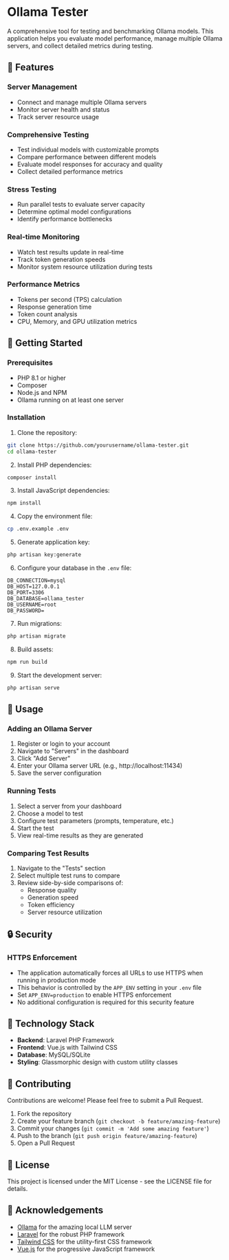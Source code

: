 # Ollama Tester

A comprehensive tool for testing and benchmarking Ollama models. This application helps you evaluate model performance, manage multiple Ollama servers, and collect detailed metrics during testing.

## 🌟 Features

### Server Management
- Connect and manage multiple Ollama servers
- Monitor server health and status
- Track server resource usage

### Comprehensive Testing
- Test individual models with customizable prompts
- Compare performance between different models
- Evaluate model responses for accuracy and quality
- Collect detailed performance metrics

### Stress Testing
- Run parallel tests to evaluate server capacity
- Determine optimal model configurations
- Identify performance bottlenecks

### Real-time Monitoring
- Watch test results update in real-time
- Track token generation speeds
- Monitor system resource utilization during tests

### Performance Metrics
- Tokens per second (TPS) calculation
- Response generation time
- Token count analysis
- CPU, Memory, and GPU utilization metrics

## 🚀 Getting Started

### Prerequisites
- PHP 8.1 or higher
- Composer
- Node.js and NPM
- Ollama running on at least one server

### Installation

1. Clone the repository:
```bash
git clone https://github.com/yourusername/ollama-tester.git
cd ollama-tester
```

2. Install PHP dependencies:
```bash
composer install
```

3. Install JavaScript dependencies:
```bash
npm install
```

4. Copy the environment file:
```bash
cp .env.example .env
```

5. Generate application key:
```bash
php artisan key:generate
```

6. Configure your database in the `.env` file:
```
DB_CONNECTION=mysql
DB_HOST=127.0.0.1
DB_PORT=3306
DB_DATABASE=ollama_tester
DB_USERNAME=root
DB_PASSWORD=
```

7. Run migrations:
```bash
php artisan migrate
```

8. Build assets:
```bash
npm run build
```

9. Start the development server:
```bash
php artisan serve
```

## 📖 Usage

### Adding an Ollama Server
1. Register or login to your account
2. Navigate to "Servers" in the dashboard
3. Click "Add Server"
4. Enter your Ollama server URL (e.g., http://localhost:11434)
5. Save the server configuration

### Running Tests
1. Select a server from your dashboard
2. Choose a model to test
3. Configure test parameters (prompts, temperature, etc.)
4. Start the test
5. View real-time results as they are generated

### Comparing Test Results
1. Navigate to the "Tests" section
2. Select multiple test runs to compare
3. Review side-by-side comparisons of:
   - Response quality
   - Generation speed
   - Token efficiency
   - Server resource utilization

## 🔒 Security

### HTTPS Enforcement
- The application automatically forces all URLs to use HTTPS when running in production mode
- This behavior is controlled by the `APP_ENV` setting in your `.env` file
- Set `APP_ENV=production` to enable HTTPS enforcement
- No additional configuration is required for this security feature

## 🧰 Technology Stack

- **Backend**: Laravel PHP Framework
- **Frontend**: Vue.js with Tailwind CSS
- **Database**: MySQL/SQLite
- **Styling**: Glassmorphic design with custom utility classes

## 👥 Contributing

Contributions are welcome! Please feel free to submit a Pull Request.

1. Fork the repository
2. Create your feature branch (`git checkout -b feature/amazing-feature`)
3. Commit your changes (`git commit -m 'Add some amazing feature'`)
4. Push to the branch (`git push origin feature/amazing-feature`)
5. Open a Pull Request

## 📝 License

This project is licensed under the MIT License - see the LICENSE file for details.

## 🙏 Acknowledgements

- [Ollama](https://github.com/ollama/ollama) for the amazing local LLM server
- [Laravel](https://laravel.com/) for the robust PHP framework
- [Tailwind CSS](https://tailwindcss.com/) for the utility-first CSS framework
- [Vue.js](https://vuejs.org/) for the progressive JavaScript framework 